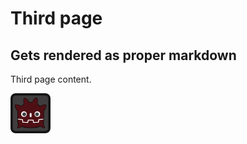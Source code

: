 
# Third page

## Gets rendered as proper markdown

Third page content.

![Image](files/article_img.png)





